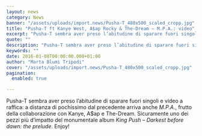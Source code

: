 ```yaml
---
layout: news
category: News
banner: "/assets/uploads/import.news/Pusha-T_480x500_scaled_cropp.jpg"
title: "Pusha-T ft Kanye West, A$ap Rocky & The-Dream – M.P.A.: video"
excerpt: "Pusha-T sembra aver preso l’abitudine di sparare fuori singoli e video a raffica: a distanza di pochissimo dal precedente arriva anche M.P.A., frutto della collaborazione con Kanye, A$ap e The-Dream. Sicuramente uno dei pezzi più d’impatto del monumentale album King Push – Darkest before dawn: the prelude. Enjoy!"
quote: ""
description: "Pusha-T sembra aver preso l’abitudine di sparare fuori singoli e video a raffica: a distanza di pochissimo dal precedente arriva anche M.P.A., frutto della collaborazione con Kanye, A$ap e The-Dream. Sicuramente uno dei pezzi più d’impatto del monumentale album King Push – Darkest before dawn: the prelude. Enjoy!"
keywords: ""
date: 2016-01-08T00:00:00.000+01:00
author: "Marta Blumi Tripodi"
cover: "/assets/uploads/import.news/Pusha-T_480x500_scaled_cropp.jpg"
pagination:
  enabled: true

---
```


Pusha-T sembra aver preso l’abitudine di sparare fuori singoli e video a raffica: a distanza di pochissimo dal precedente arriva anche _M.P.A._, frutto della collaborazione con Kanye, A$ap e The-Dream. Sicuramente uno dei pezzi più d’impatto del monumentale album _King Push – Darkest before dawn: the prelude_. Enjoy!